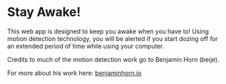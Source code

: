 # Stay Awake!

This web app is designed to keep you awake when you have to! Using motion detection technology, you will be alerted if you start dozing off for an extended period of time while using your computer. 


Credits to much of the motion detection work go to Benjamin Horn (beije). 

For more about his work here: [benjaminhorn.io]

[benjaminhorn.io]:http://benjaminhorn.io/code/motion-detection-with-javascript-and-a-web-camera/


